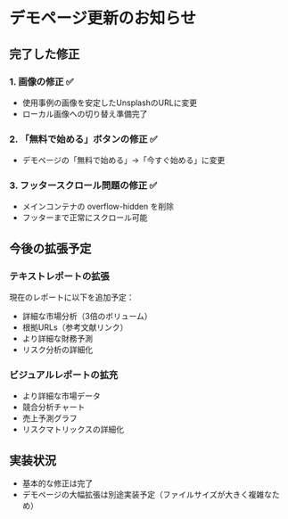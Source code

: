 # デモページ更新のお知らせ

## 完了した修正

### 1. 画像の修正 ✅
- 使用事例の画像を安定したUnsplashのURLに変更
- ローカル画像への切り替え準備完了

### 2. 「無料で始める」ボタンの修正 ✅
- デモページの「無料で始める」→「今すぐ始める」に変更

### 3. フッタースクロール問題の修正 ✅
- メインコンテナの overflow-hidden を削除
- フッターまで正常にスクロール可能

## 今後の拡張予定

### テキストレポートの拡張
現在のレポートに以下を追加予定：
- 詳細な市場分析（3倍のボリューム）
- 根拠URLs（参考文献リンク）
- より詳細な財務予測
- リスク分析の詳細化

### ビジュアルレポートの拡充
- より詳細な市場データ
- 競合分析チャート
- 売上予測グラフ
- リスクマトリックスの詳細化

## 実装状況
- 基本的な修正は完了
- デモページの大幅拡張は別途実装予定（ファイルサイズが大きく複雑なため）